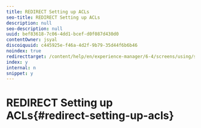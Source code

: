 ```yaml
---
title: REDIRECT Setting up ACLs
seo-title: REDIRECT Setting up ACLs
description: null
seo-description: null
uuid: bef83618-7c06-4dd1-bcef-d0f087d430d0
contentOwner: jsyal
discoiquuid: c445925e-f46a-4d2f-9b79-35d44f6b6b46
noindex: true
redirecttarget: /content/help/en/experience-manager/6-4/screens/using/setting-up-acls
index: y
internal: n
snippet: y
---
```


# REDIRECT Setting up ACLs{#redirect-setting-up-acls}

